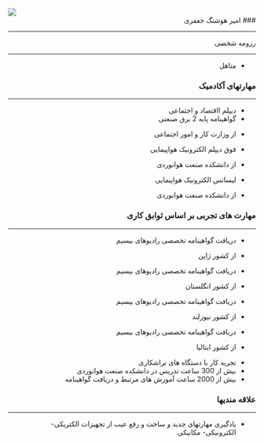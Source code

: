 
<Html>
<Body>
<image src="https://avatars0.githubusercontent.com/u/68999179?s=400&u=553ebb0d6cf407bc62c0b837e8a73a7f7b875620&v=4.jpg">
</body>
</html>

<div dir="rtl">
###  امیر هوشنگ جعفری 

---

رزومه شخصی 

---

+  متاهل 

###  مهارتهای آکادمیک  

---

+ دیپلم ااقتصاد و اجتماعی
+ گواهینامه پایه 2 برق صنعتی
 *	از وزارت کار و امور اجتماعی
+ فوق دیپلم الکترونیک هواپیمایی
 *	از دانشکده صنعت هوانوردی
+ لیسانس الکترونیک هواپیمایی
 *	از دانشکده صنعت هوانوردی

###  مهارت های تجربی بر اساس ثوابق کاری

---

+ دریافت گواهینامه تخصصی رادیوهای بیسیم
 * از کشور ژاپن   
+ دریافت گواهینامه تخصصی رادیوهای بیسیم
 * از کشور انگلستان    
+ دریافت گواهینامه تخصصی رادیوهای بیسیم
 * از کشور نیوزلند   
+ دریافت گواهینامه تخصصی رادیوهای بیسیم
 * از کشور ایتالیا   
+ تجربه کار با دستگاه های تراشکاری
+ بیش از 300 ساعت تدریس در دانشکده صنعت هوانوردی
+ بیش از 2000 ساعت آموزش های مرتبط و دریافت گواهینامه

###  علاقه مندیها

---

+ یادگیری مهارتهای جدید و ساخت و رفع عیب از تجهیزات الکتریکی- الکترونیکی- مکانیکی 
</div>
